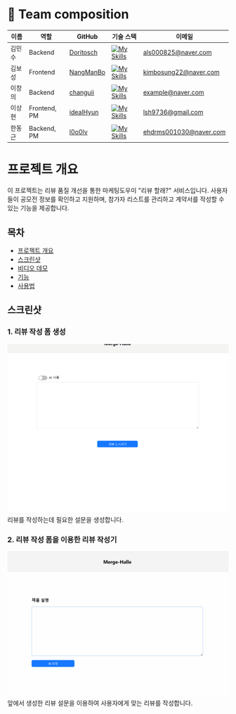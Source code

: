 # 📌 Team composition

| 이름 | 역할 | GitHub | 기술 스택 | 이메일 |  
|------|------|--------|-----------|-------|
| 김민수 | Backend | [Doritosch](https://github.com/Doritosch) | [![My Skills](https://skillicons.dev/icons?i=spring)](https://skillicons.dev) | als000825@naver.com |
| 김보성 | Frontend | [NangManBo](https://github.com/NangManBo) | [![My Skills](https://skillicons.dev/icons?i=react)](https://skillicons.dev) | kimbosung22@naver.com |
| 이창의 | Backend | [changuii](https://github.com/changuii) | [![My Skills](https://skillicons.dev/icons?i=spring)](https://skillicons.dev)  | example@naver.com |
| 이상현 | Frontend, PM | [idealHyun](https://github.com/idealHyun) | [![My Skills](https://skillicons.dev/icons?i=react)](https://skillicons.dev) | lsh9736@gmail.com |
| 한동근 | Backend, PM | [l0o0lv](https://github.com/l0o0lv) | [![My Skills](https://skillicons.dev/icons?i=spring)](https://skillicons.dev) | ehdrms001030@naver.com |


# 프로젝트 개요

이 프로젝트는 리뷰 품질 개선을 통한 마케팅도우미 "리뷰 할래?" 서비스입니다. 사용자들이 공모전 정보를 확인하고 지원하며, 참가자 리스트를 관리하고 계약서를 작성할 수 있는 기능을 제공합니다.

## 목차
- [프로젝트 개요](#프로젝트-개요)
- [스크린샷](#스크린샷)
- [비디오 데모](#비디오-데모)
- [기능](#기능)
- [사용법](#사용법)

## 스크린샷

### 1. 리뷰 작성 폼 생성
![](./image/1.gif)
리뷰를 작성하는데 필요한 설문을 생성합니다.

### 2. 리뷰 작성 폼을 이용한 리뷰 작성기
![](./image/2.gif)
앞에서 생성한 리뷰 설문을 이용하여 사용자에게 맞는 리뷰를 작성합니다.


